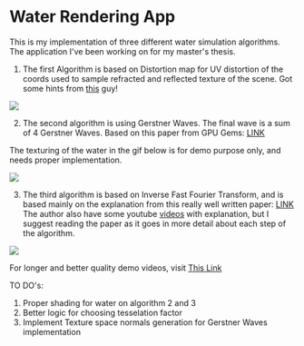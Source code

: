 # Water Rendering App

This is my implementation of three different water simulation algorithms. The application I've been working on for my master's thesis.

1) The first Algorithm is based on Distortion map for UV distortion of the coords used to sample refracted and reflected texture of the scene. Got some hints from [this](url=https://www.youtube.com/watch?v=HusvGeEDU_U) guy! 

![](https://media.giphy.com/media/NS4DSthmwdzG2DTWmJ/giphy.gif)

2) The second algorithm is using Gerstner Waves. The final wave is a sum of 4 Gerstner Waves.
Based on this paper from GPU Gems: [LINK](https://developer.nvidia.com/gpugems/GPUGems/gpugems_ch01.html)

The texturing of the water in the gif below is for demo purpose only, and needs proper implementation.

![](https://media.giphy.com/media/1UUa3Bvw8mm65D8Yc2/giphy.gif)

3) The third algorithm is based on Inverse Fast Fourier Transform, and is based mainly on the explanation from this really well written paper: [LINK](https://tubdok.tub.tuhh.de/handle/11420/1439?locale=en)
The author also have some  youtube [videos](https://www.youtube.com/watch?v=B3YOLg0sA2g) with explanation, but I suggest reading the paper as it goes in more detail about each step of the algorithm.

![](https://media.giphy.com/media/3ojpoNvEfn0y8bj0Oh/giphy.gif)

For longer and better quality demo videos, visit [This Link](https://photos.app.goo.gl/DaAWw3LyeRnfmpCy8)

TO DO's:
1. Proper shading for water on algorithm 2 and 3
2. Better logic for choosing tesselation factor
3. Implement Texture space normals generation for Gerstner Waves implementation
